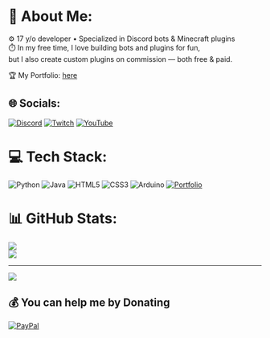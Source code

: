 # 💫 About Me:
⚙️ 17 y/o developer • Specialized in Discord bots & Minecraft plugins<br>⏱️ In my free time, I love building bots and plugins for fun,<br>but I also create custom plugins on commission — both free & paid.

🏆 My Portfolio: [here](https://snitchiolas.netlify.app/)

## 🌐 Socials:
[![Discord](https://img.shields.io/badge/Discord-%237289DA.svg?logo=discord&logoColor=white)](https://discord.gg/https://discord.com/invite/jrxY6syqB9) [![Twitch](https://img.shields.io/badge/Twitch-%239146FF.svg?logo=Twitch&logoColor=white)](https://twitch.tv/sn1tchiolas) [![YouTube](https://img.shields.io/badge/YouTube-%23FF0000.svg?logo=YouTube&logoColor=white)](https://youtube.com/@SNITCHIOLAS) 

# 💻 Tech Stack:
![Python](https://img.shields.io/badge/python-3670A0?style=for-the-badge&logo=python&logoColor=ffdd54) ![Java](https://img.shields.io/badge/java-%23ED8B00.svg?style=for-the-badge&logo=openjdk&logoColor=white) ![HTML5](https://img.shields.io/badge/html5-%23E34F26.svg?style=for-the-badge&logo=html5&logoColor=white) ![CSS3](https://img.shields.io/badge/css3-%231572B6.svg?style=for-the-badge&logo=css3&logoColor=white) ![Arduino](https://img.shields.io/badge/-Arduino-00979D?style=for-the-badge&logo=Arduino&logoColor=white) [![Portfolio](https://img.shields.io/badge/Portfolio-%23000000.svg?style=for-the-badge&logo=firefox&logoColor=#FF7139)](https://snitchiolas.netlify.app/)
# 📊 GitHub Stats:
![](https://github-readme-stats.vercel.app/api?username=SNITCHIOLAS08&theme=dark&hide_border=false&include_all_commits=false&count_private=false)<br/>
![](https://nirzak-streak-stats.vercel.app/?user=SNITCHIOLAS08&theme=dark&hide_border=false)<br/>

---
[![](https://visitcount.itsvg.in/api?id=SNITCHIOLAS08&icon=0&color=0)](https://visitcount.itsvg.in)

  ## 💰 You can help me by Donating
  [![PayPal](https://img.shields.io/badge/PayPal-00457C?style=for-the-badge&logo=paypal&logoColor=white)](https://paypal.me/SnitchIolas) 
